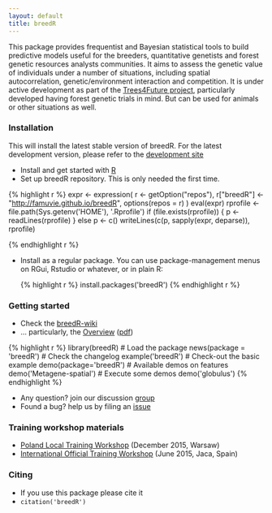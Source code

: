 ```yaml
---
layout: default
title: breedR
---
```


This package provides frequentist and Bayesian statistical tools to build predictive models useful for the breeders, quantitative genetists and forest genetic resources analysts communities. It aims to assess the genetic value of individuals under a number of situations, including spatial autocorrelation, genetic/environment interaction and competition. It is under active development as part of the [Trees4Future project](http://www.trees4future.eu/ "T4F"), particularly developed having forest genetic trials in mind. But can be used for animals or other situations as well.

### Installation
This will install the latest stable version of breedR. For the latest development version, please refer to the [development site](https://github.com/famuvie/breedR)

-   Install and get started with [R](getR)
-   Set up breedR repository. This is only needed the first time.

{% highlight r %}
expr <- expression(
          r <- getOption("repos"),
          r["breedR"] <- "http://famuvie.github.io/breedR",
          options(repos = r)
        )
eval(expr)
rprofile <- file.path(Sys.getenv('HOME'), '.Rprofile')
if (file.exists(rprofile)) {
  p <- readLines(rprofile)
} else p <- c()
writeLines(c(p, sapply(expr, deparse)), rprofile)

{% endhighlight r %}

-   Install as a regular package. You can use package-management menus on RGui, Rstudio or whatever, or in plain R:
  
    {% highlight r %}
    install.packages('breedR')
    {% endhighlight r %}


### Getting started
- Check the [breedR-wiki](https://github.com/famuvie/breedR/wiki)
- ... particularly, the [Overview](https://github.com/famuvie/breedR/wiki/Overview) ([pdf](https://github.com/famuvie/breedR/wiki/Overview.pdf))

{% highlight r %}
library(breedR)             # Load the package
news(package = 'breedR')    # Check the changelog
example('breedR')           # Check-out the basic example
demo(package='breedR')      # Available demos on features
demo('Metagene-spatial')    # Execute some demos
demo('globulus')
{% endhighlight %}

- Any question? join our discussion [group](http://groups.google.com/group/breedr)
- Found a bug? help us by filing an [issue](https://github.com/famuvie/breedR/issues "Issues page")


### Training workshop materials

- [Poland Local Training Workshop](workshop_IBL) (December 2015, Warsaw) 
- [International Official Training Workshop](workshop) (June 2015, Jaca, Spain)


### Citing
- If you use this package please cite it
- `citation('breedR')`
